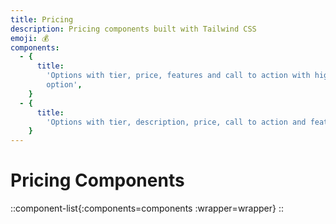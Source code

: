 ```yaml
---
title: Pricing
description: Pricing components built with Tailwind CSS
emoji: 💰
components:
  - {
      title:
        'Options with tier, price, features and call to action with highlighted
        option',
    }
  - {
      title:
        'Options with tier, description, price, call to action and features',
    }
---
```


# Pricing Components

<!-- prettier-ignore -->
::component-list{:components=components :wrapper=wrapper}
::
